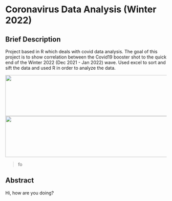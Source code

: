 # Coronavirus Data Analysis (Winter 2022)

## Brief Description
Project based in R which deals with covid data analysis. The goal of this project is to show correlation between the Covid19 booster shot to the quick end of the Winter 2022 (Dec 2021 - Jan 2022) wave. Used excel to sort and sift the data and used R in order to analyze the data.

<p align="center">
  <img 
    width="544"
    height="128"
    src="https://github.com/akhilvreddy/Wavefunction-Analysis/blob/main/version1.png"
  >
  <img 
    width="544"
    height="128"
    src="https://github.com/akhilvreddy/Wavefunction-Analysis/blob/main/version1.png"
  >
</p>

> fo

## Abstract
Hi, how are you doing? 
